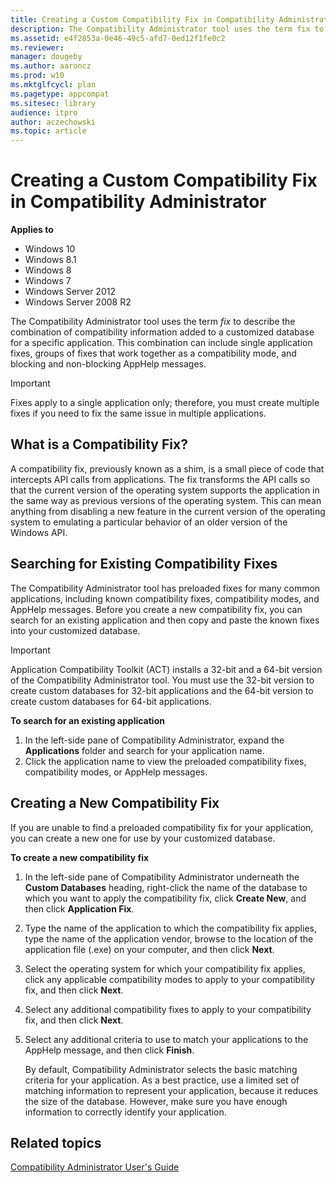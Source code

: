 ```yaml
---
title: Creating a Custom Compatibility Fix in Compatibility Administrator (Windows 10)
description: The Compatibility Administrator tool uses the term fix to describe the combination of compatibility information added to a customized database for a specific application.
ms.assetid: e4f2853a-0e46-49c5-afd7-0ed12f1fe0c2
ms.reviewer: 
manager: dougeby
ms.author: aaroncz
ms.prod: w10
ms.mktglfcycl: plan
ms.pagetype: appcompat
ms.sitesec: library
audience: itpro
author: aczechowski
ms.topic: article
---
```


# Creating a Custom Compatibility Fix in Compatibility Administrator


**Applies to**

-   Windows 10
-   Windows 8.1
-   Windows 8
-   Windows 7
-   Windows Server 2012
-   Windows Server 2008 R2

The Compatibility Administrator tool uses the term *fix* to describe the combination of compatibility information added to a customized database for a specific application. This combination can include single application fixes, groups of fixes that work together as a compatibility mode, and blocking and non-blocking AppHelp messages.

> [!IMPORTANT]
> Fixes apply to a single application only; therefore, you must create multiple fixes if you need to fix the same issue in multiple applications.

## What is a Compatibility Fix?

A compatibility fix, previously known as a shim, is a small piece of code that intercepts API calls from applications. The fix transforms the API calls so that the current version of the operating system supports the application in the same way as previous versions of the operating system. This can mean anything from disabling a new feature in the current version of the operating system to emulating a particular behavior of an older version of the Windows API.

## Searching for Existing Compatibility Fixes

The Compatibility Administrator tool has preloaded fixes for many common applications, including known compatibility fixes, compatibility modes, and AppHelp messages. Before you create a new compatibility fix, you can search for an existing application and then copy and paste the known fixes into your customized database.

> [!IMPORTANT]
> Application Compatibility Toolkit (ACT) installs a 32-bit and a 64-bit version of the Compatibility Administrator tool. You must use the 32-bit version to create custom databases for 32-bit applications and the 64-bit version to create custom databases for 64-bit applications.

**To search for an existing application**

1. In the left-side pane of Compatibility Administrator, expand the **Applications** folder and search for your application name.
2. Click the application name to view the preloaded compatibility fixes, compatibility modes, or AppHelp messages.

## Creating a New Compatibility Fix


If you are unable to find a preloaded compatibility fix for your application, you can create a new one for use by your customized database.

**To create a new compatibility fix**

1.  In the left-side pane of Compatibility Administrator underneath the **Custom Databases** heading, right-click the name of the database to which you want to apply the compatibility fix, click **Create New**, and then click **Application Fix**.
2. Type the name of the application to which the compatibility fix applies, type the name of the application vendor, browse to the location of the application file (.exe) on your computer, and then click **Next**.
3. Select the operating system for which your compatibility fix applies, click any applicable compatibility modes to apply to your compatibility fix, and then click **Next**.
4. Select any additional compatibility fixes to apply to your compatibility fix, and then click **Next**.
5. Select any additional criteria to use to match your applications to the AppHelp message, and then click **Finish**.

    By default, Compatibility Administrator selects the basic matching criteria for your application. As a best practice, use a limited set of matching information to represent your application, because it reduces the size of the database. However, make sure you have enough information to correctly identify your application.

## Related topics

[Compatibility Administrator User's Guide](compatibility-administrator-users-guide.md)
